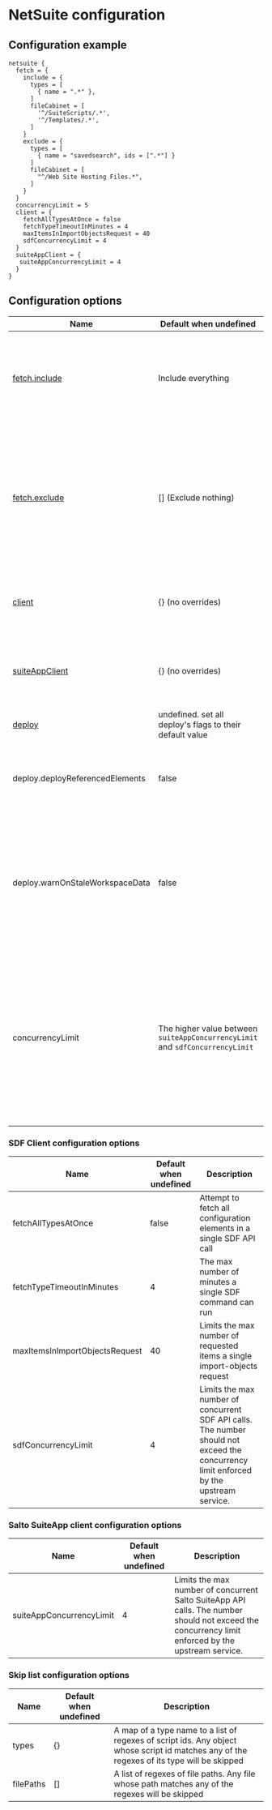 # NetSuite configuration
## Configuration example
```hcl
netsuite {
  fetch = {
    include = {
      types = [
        { name = ".*" },
      ]
      fileCabinet = [
        '^/SuiteScripts/.*',
        '^/Templates/.*',
      ]
    }
    exclude = {
      types = [
        { name = "savedsearch", ids = [".*"] }
      ]
      fileCabinet = [
        "^/Web Site Hosting Files.*",
      ]
    }
  }
  concurrencyLimit = 5
  client = {
    fetchAllTypesAtOnce = false
    fetchTypeTimeoutInMinutes = 4
    maxItemsInImportObjectsRequest = 40
    sdfConcurrencyLimit = 4
  }
  suiteAppClient = {
   suiteAppConcurrencyLimit = 4 
  }
}
```

## Configuration options

| Name                                                | Default when undefined  | Description
| ----------------------------------------------------| ------------------------| -----------
| [fetch.include](#fetch-include-configuration-options)                                  | Include everything                               | Specifies items to fetch. Items that do not match any of the include criteria will not be fetched
| [fetch.exclude](#fetch-exclude-configuration-options)                                  | [] (Exclude nothing)                             | Specifies items to not fetch. Items that match any of the exclude criteria will not be fetched even if they also match some of the include criteria
| [client](#sdf-client-configuration-options)         | {} (no overrides)       | Configuration relating to the SDF client used to interact with netsuite
| [suiteAppClient](#salto-suiteapp-client-configuration-options)             | {} (no overrides)       | Configuration relating to the Salto SuiteApp client used to interact with netsuite
| [deploy](#salto-deploy-flags)                       | undefined. set all deploy's flags to their default value        | Configuration deploy optional flags
| deploy.deployReferencedElements                            | false                   | Deployment of a certain configuration element will include all elements referred by it
| deploy.warnOnStaleWorkspaceData                            | false                   | If assigned 'true' runs a validation upon deploy which warns the user if the changes override other changes made in the service since the last fetch
| concurrencyLimit                                    | The higher value between `suiteAppConcurrencyLimit` and `sdfConcurrencyLimit`                    | Limits the max number of concurrent API calls (Both SDF calls and Salto SuiteApp calls). The number should not exceed the concurrency limit enforced by the upstream service.

### SDF Client configuration options

| Name                           | Default when undefined  | Description
| -------------------------------| ------------------------| -----------
| fetchAllTypesAtOnce            | false                   | Attempt to fetch all configuration elements in a single SDF API call
| fetchTypeTimeoutInMinutes      | 4                       | The max number of minutes a single SDF command can run
| maxItemsInImportObjectsRequest | 40                      | Limits the max number of requested items a single import-objects request
| sdfConcurrencyLimit            | 4                       | Limits the max number of concurrent SDF API calls. The number should not exceed the concurrency limit enforced by the upstream service.

### Salto SuiteApp client configuration options

| Name                           | Default when undefined  | Description
| -------------------------------| ------------------------| -----------
| suiteAppConcurrencyLimit            | 4                       | Limits the max number of concurrent Salto SuiteApp API calls. The number should not exceed the concurrency limit enforced by the upstream service.


### Skip list configuration options
| Name                           | Default when undefined  | Description
| -------------------------------| ------------------------| -----------
| types                          | {}                      | A map of a type name to a list of regexes of script ids. Any object whose script id matches any of the regexes of its type will be skipped
| filePaths                      | []                      | A list of regexes of file paths. Any file whose path matches any of the regexes will be skipped